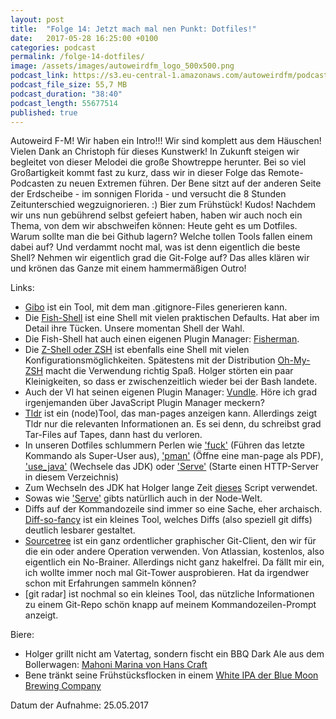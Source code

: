 ```yaml
---
layout: post
title:  "Folge 14: Jetzt mach mal nen Punkt: Dotfiles!"
date:   2017-05-28 16:25:00 +0100
categories: podcast
permalink: /folge-14-dotfiles/
image: /assets/images/autoweirdfm_logo_500x500.png
podcast_link: https://s3.eu-central-1.amazonaws.com/autoweirdfm/podcasts/folge-14-dotfiles.mp3
podcast_file_size: 55,7 MB
podcast_duration: "38:40"
podcast_length: 55677514
published: true
---
```


Autoweird F-M! Wir haben ein Intro!!! Wir sind komplett aus dem Häuschen! Vielen Dank an Christoph für dieses Kunstwerk! In Zukunft steigen wir begleitet von dieser Melodei die große Showtreppe herunter. Bei so viel Großartigkeit kommt fast zu kurz, dass wir in dieser Folge das Remote-Podcasten zu neuen Extremen führen. Der Bene sitzt auf der anderen Seite der Erdscheibe - im sonnigen Florida - und versucht die 8 Stunden Zeitunterschied wegzuignorieren. :) Bier zum Frühstück! Kudos! 
Nachdem wir uns nun gebührend selbst gefeiert haben, haben wir auch noch ein Thema, von dem wir abschweifen können:
Heute geht es um Dotfiles. Warum sollte man die bei Github lagern? Welche tollen Tools fallen einem dabei auf? Und verdammt nocht mal, was ist denn eigentlich die beste Shell? Nehmen wir eigentlich grad die Git-Folge auf?
Das alles klären wir und krönen das Ganze mit einem hammermäßigen Outro!

Links:
- [Gibo](https://github.com/simonwhitaker/gibo) ist ein Tool, mit dem man .gitignore-Files generieren kann.
- Die [Fish-Shell](https://fishshell.com/) ist eine Shell mit vielen praktischen Defaults. Hat aber im Detail ihre Tücken. Unsere momentan Shell der Wahl.
- Die Fish-Shell hat auch einen eigenen Plugin Manager: [Fisherman](https://github.com/fisherman/fisherman).
- Die [Z-Shell oder ZSH](http://www.zsh.org/) ist ebenfalls eine Shell mit vielen Konfigurationsmöglichkeiten. Spätestens mit der Distribution [Oh-My-ZSH](http://ohmyz.sh/)
macht die Verwendung richtig Spaß. Holger störten ein paar Kleinigkeiten, so dass er zwischenzeitlich wieder bei der Bash landete.
- Auch der VI hat seinen eigenen Plugin Manager: [Vundle](https://github.com/VundleVim/Vundle.vim). Höre ich grad irgenjemanden über JavaScript Plugin Manager meckern?
- [Tldr](https://www.npmjs.com/package/tldr) ist ein (node)Tool, das man-pages anzeigen kann. Allerdings zeigt Tldr nur die relevanten Informationen an. Es sei denn, du schreibst grad Tar-Files auf Tapes, dann hast du verloren.
- In unseren Dotfiles schlummern Perlen wie ['fuck'](https://github.com/britter/dotfiles/blob/master/.aliases#L29) (Führen das letzte Kommando als Super-User aus), ['pman'](https://github.com/britter/dotfiles/blob/master/.functions#L2) (Öffne eine man-page als PDF), ['use_java'](https://github.com/britter/dotfiles/blob/master/.functions#L61) (Wechsele das JDK) oder ['Serve'](https://github.com/britter/dotfiles/blob/master/.aliases#L41) (Starte einen HTTP-Server in diesem Verzeichnis)
- Zum Wechseln des JDK hat Holger lange Zeit [dieses](https://blog.jayway.com/2014/01/15/how-to-switch-jdk-version-on-mac-os-x-maverick/) Script verwendet.
- Sowas wie ['Serve'](https://github.com/indexzero/http-server) gibts natürllich auch in der Node-Welt.
- Diffs auf der Kommandozeile sind immer so eine Sache, eher archaisch. [Diff-so-fancy](https://github.com/so-fancy/diff-so-fancy) ist ein kleines Tool, welches Diffs (also speziell git diffs) deutlich lesbarer gestaltet.
- [Sourcetree](https://www.sourcetreeapp.com/) ist ein ganz ordentlicher graphischer Git-Client, den wir für die ein oder andere Operation verwenden. Von Atlassian, kostenlos, also eigentlich ein No-Brainer. Allerdings nicht ganz hakelfrei. Da fällt mir ein, ich wollte immer noch mal Git-Tower ausprobieren. Hat da irgendwer schon mit Erfahrungen sammeln können?
- [git radar] ist nochmal so ein kleines Tool, das nützliche Informationen zu einem Git-Repo schön knapp auf meinem Kommandozeilen-Prompt anzeigt.

Biere:

- Holger grillt nicht am Vatertag, sondern fischt ein BBQ Dark Ale aus dem Bollerwagen: [Mahoni Marina von Hans Craft](https://untappd.com/b/hanscraft-and-co-mahoni-marina/1344639)
- Bene tränkt seine Frühstücksflocken in einem [White IPA der Blue Moon Brewing Company](https://untappd.com/b/blue-moon-brewing-company-white-ipa/773232)


Datum der Aufnahme: 25.05.2017
